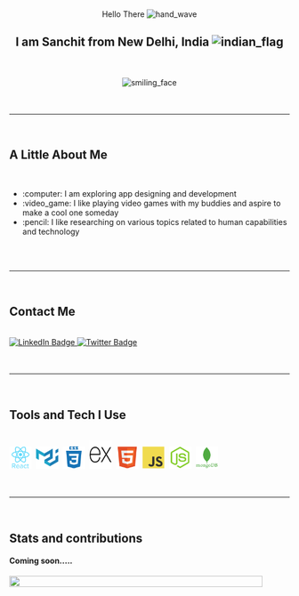    <br/>
   <br/>
<div id="header" align="center">
    Hello There
    <img src="https://media.giphy.com/media/hvRJCLFzcasrR4ia7z/giphy.gif" alt='hand_wave' title='hello' width="30px"/>
    <h2>I am Sanchit from New Delhi, India 
    <img src='https://media.giphy.com/media/kyiG0QJm5G5gM8xPFA/giphy.gif' alt='indian_flag' title='indian flag'                          width='50px' height='25px'/>
    </h2>
    <br/>
    <br/>
   <img src="https://media.giphy.com/media/QTrG6mjkHEkpFR3DqX/giphy.gif" alt='smiling_face' title='happy to see you here'               width="69%" height="11%"/>
</div>
    <br/>
    <br/>
    <hr/>
    <br/>
<div id='about_me'>
    <h2>A Little About Me</h2>
    <br/>
    <ul>
        <li>:computer: I am exploring app designing and development</li>
        <li>:video_game: I like playing video games with my buddies and aspire to make a cool one someday</li>
        <li>:pencil: I like researching on various topics related to human capabilities and technology</li>
    </ul>
</div>
    <br/>
    <br/>
    <hr/>
    <br/>
<div id='socials'>
    <h2>Contact Me</h2>
    <br/>
    <a href="https://www.linkedin.com/in/sanchit-sundriyal">
      <img src="https://img.shields.io/badge/LinkedIn-blue?style=for-the-badge&logo=linkedin&logoColor=white" alt="LinkedIn Badge"/>
    </a>
    <a href="https://twitter.com/Sanchit__12">
      <img src="https://img.shields.io/badge/Twitter-blue?style=for-the-badge&logo=twitter&logoColor=white" alt="Twitter Badge"/>
    </a>
</div>
    <br/>
    <br/>
    <hr/>
    <br/>
<div id='tools_and_tech'>
    <h2>Tools and Tech I Use</h2>
    <br/>
    <div align='left'>
         <img src="https://github.com/devicons/devicon/blob/master/icons/react/react-original-wordmark.svg" title="React"                   alt="React"  width="40" height="40"/>&nbsp; 
        <img src="https://github.com/devicons/devicon/blob/master/icons/materialui/materialui-original.svg" title="Material UI"             alt="Material UI" width="40" height="40"/>&nbsp;
        <img src="https://github.com/devicons/devicon/blob/master/icons/css3/css3-plain-wordmark.svg"  title="CSS3" alt="CSS"               width="40" height="40"/>&nbsp;
        <img src="https://github.com/devicons/devicon/blob/master/icons/express/express-original.svg" title="ExpressJs"                  alt="ExpressJs" width="40" height="50"/>&nbsp;
        <img src="https://github.com/devicons/devicon/blob/master/icons/html5/html5-original.svg" title="HTML5" alt="HTML"                  width="40" height="40"/>&nbsp;
        <img src="https://github.com/devicons/devicon/blob/master/icons/javascript/javascript-original.svg" title="JavaScript"              alt="JavaScript" width="40" height="40"/>&nbsp;
        <img src="https://github.com/devicons/devicon/blob/master/icons/nodejs/nodejs-plain.svg" title="NodeJS"                               alt="NodeJS" width="40" height="40"/>&nbsp;
        <img src="https://github.com/devicons/devicon/blob/master/icons/mongodb/mongodb-plain-wordmark.svg" title="MongoDB"                  alt="MongoDB" width="40" height="40"/>&nbsp;
    </div>
</div>
    <br/>
    <br/>
    <hr/>
    <br/>
<div id='github_stats'>
    <h2>Stats and contributions</h2>
    <h4>Coming soon.....</h4>
    <img src='https://media.giphy.com/media/3oriff4xQ7Oq2TIgTu/giphy.gif' width='95%' height='5%' />
</div>
